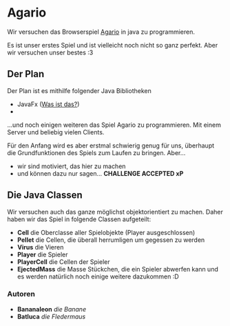 # Agario
Wir versuchen das Browserspiel [Agario](https://Agar.io) in java zu programmieren.

Es ist unser erstes Spiel und ist vielleicht noch nicht so ganz perfekt.
Aber wir versuchen unser bestes :3


## Der Plan
Der Plan ist es mithilfe folgender Java Bibliotheken
* JavaFx ([Was ist das?](https://de.wikipedia.org/wiki/JavaFX))
* 
...und noch einigen weiteren
das Spiel Agario zu programmieren. Mit einem Server und beliebig vielen Clients.

Für den Anfang wird es aber erstmal schwierig genug für uns, 
überhaupt die Grundfunktionen des Spiels zum Laufen zu bringen.
Aber... 
* wir sind motiviert, das hier zu machen
* und können dazu nur sagen... **CHALLENGE ACCEPTED xP**


## Die Java Classen
Wir versuchen auch das ganze möglichst objektorientiert zu machen.
Daher haben wir das Spiel in folgende Classen aufgeteilt:
* **Cell** die Oberclasse aller Spielobjekte (Player ausgeschlossen)
* **Pellet** die Cellen, die überall herrumligen um gegessen zu werden
* **Virus** die Vieren
* **Player** die Spieler
* **PlayerCell** die Cellen der Spieler
* **EjectedMass** die Masse Stückchen, die ein Spieler abwerfen kann
und es werden natürlich noch einige weitere dazukommen :D


### Autoren
* **Bananaleon** *die Banane*
* **Batluca** *die Fledermaus*
